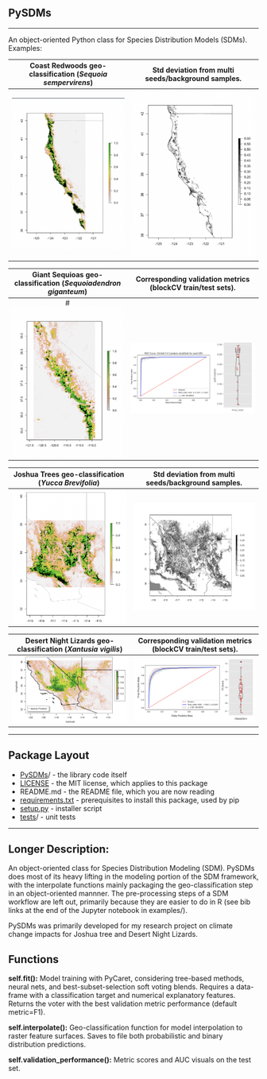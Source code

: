 ## PySDMs

---

An object-oriented Python class for Species Distribution Models (SDMs). Examples:

**Coast Redwoods** geo-classification (*Sequoia sempervirens*) | Std deviation from multi seeds/background samples. 
:---------------------------------:|:----------------------------------------:
![](examples/coast_redwoods/curr-cr.png) | ![](examples/coast_redwoods/current-sd.png)

**Giant Sequioas** geo-classification (*Sequoiadendron giganteum*) | Corresponding validation metrics (blockCV train/test sets). 
:---------------------------------:|:----------------------------------------:
#![](examples/giant_sequoias/curr-gs.png) | ![](examples/giant_sequoias/auc.png)

**Joshua Trees** geo-classification (*Yucca Brevifolia*) | Std deviation from multi seeds/background samples. 
:---------------------------------:|:----------------------------------------:
![](examples/joshua_trees/curr-jtree.png) | ![](examples/joshua_trees/curr-uncertainty.png)

**Desert Night Lizards** geo-classification (*Xantusia vigilis*) | Corresponding validation metrics (blockCV train/test sets).
:---------------------------------:|:----------------------------------------:
![](examples/night_lizards/data/range.png) | ![](examples/night_lizards/data/auc.png)

---

## Package Layout

* [PySDMs](https://github.com/daniel-furman/PySDMs/tree/main/src/PySDMs)/ - the library code itself
* [LICENSE](https://github.com/daniel-furman/PySDMs/blob/main/LICENSE) - the MIT license, which applies to this package
* README.md - the README file, which you are now reading
* [requirements.txt](https://github.com/daniel-furman/PySDMs/blob/main/requirements.txt) - prerequisites to install this package, used by pip
* [setup.py](https://github.com/daniel-furman/PySDMs/blob/main/setup.py) - installer script
* [tests](https://github.com/daniel-furman/PySDMs/tree/main/test)/ - unit tests

---

## Longer Description:

An object-oriented class for Species Distribution Modeling (SDM).
    PySDMs does most of its heavy lifting in the modeling portion of the
    SDM framework, with the interpolate functions mainly packaging
    the geo-classification step in an object-oriented mannner. The pre-processing
    steps of a SDM workflow are left out, primarily because they are easier to
    do in R (see bib links at the end of the Jupyter notebook in examples/).

PySDMs was primarily developed for my research project on climate change
    impacts for Joshua tree and Desert Night Lizards.

Functions
-------

   **self.fit():** Model training with PyCaret, considering tree-based
        methods, neural nets, and best-subset-selection soft voting blends.
        Requires a data-frame with a classification target and numerical
        explanatory features. Returns the voter with the best validation
        metric performance (default metric=F1).

   **self.interpolate():** Geo-classification function for model interpolation to
        raster feature surfaces. Saves to file both probabilistic and binary
        distribution predictions.

   **self.validation_performance():** Metric scores and AUC visuals on the test set.

